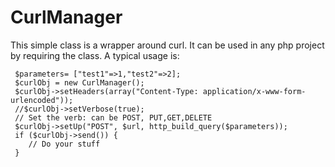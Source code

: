 # CurlManager

This simple class is a wrapper around curl. It can be used in any php project by requiring the class.
A typical usage is:

```
 $parameters= ["test1"=>1,"test2"=>2];
 $curlObj = new CurlManager();
 $curlObj->setHeaders(array("Content-Type: application/x-www-form-urlencoded"));
 //$curlObj->setVerbose(true);
 // Set the verb: can be POST, PUT,GET,DELETE
 $curlObj->setUp("POST", $url, http_build_query($parameters));
 if ($curlObj->send()) {
	// Do your stuff
 }


```
